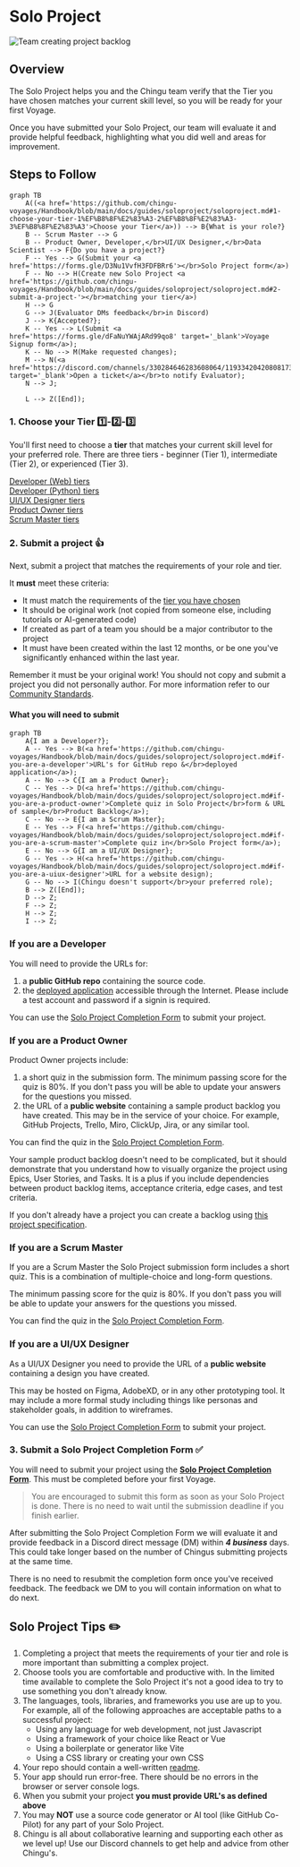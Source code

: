 # Solo Project

![Team creating project backlog](./assets/SoloProject_coder.jpeg)

## Overview

The Solo Project helps you and the Chingu team verify that the Tier you have
chosen matches your current skill level, so you will be ready for your first
Voyage.

Once you have submitted your Solo Project, our team will evaluate it and provide
helpful feedback, highlighting what you did well and areas for improvement.

## Steps to Follow

```mermaid
graph TB
    A((<a href='https://github.com/chingu-voyages/Handbook/blob/main/docs/guides/soloproject/soloproject.md#1-choose-your-tier-1%EF%B8%8F%E2%83%A3-2%EF%B8%8F%E2%83%A3-3%EF%B8%8F%E2%83%A3'>Choose your Tier</a>)) --> B{What is your role?}
    B -- Scrum Master --> G
    B -- Product Owner, Developer,</br>UI/UX Designer,</br>Data Scientist --> F{Do you have a project?}
    F -- Yes --> G(Submit your <a href='https://forms.gle/D3Nu1VvfH3FDFBRr6'></br>Solo Project form</a>)
    F -- No --> H(Create new Solo Project <a href='https://github.com/chingu-voyages/Handbook/blob/main/docs/guides/soloproject/soloproject.md#2-submit-a-project-'></br>matching your tier</a>)
    H --> G
    G --> J(Evaluator DMs feedback</br>in Discord)
    J --> K{Accepted?};
    K -- Yes --> L(Submit <a href='https://forms.gle/dFaNuYWAjARd99qo8' target='_blank'>Voyage Signup form</a>);
    K -- No --> M(Make requested changes);
    M --> N(<a href='https://discord.com/channels/330284646283608064/1193342042080817323' target='_blank'>Open a ticket</a></br>to notify Evaluator);
    N --> J;

    L --> Z([End]);
```

### 1. Choose your Tier 1️⃣-2️⃣-3️⃣

You'll first need to choose a **tier** that matches your current skill level
for your preferred role. There are three tiers - beginner (Tier 1),
intermediate (Tier 2), or experienced (Tier 3).

[Developer (Web) tiers](./topics/tier_developer.md)</br>
[Developer (Python) tiers](./topics/tier_developer_python.md)</br>
[UI/UX Designer tiers](./topics/tier_uiuxdesigner.md)</br>
[Product Owner tiers](./topics/tier_productowner.md)</br>
[Scrum Master tiers](./topics/tier_scrummaster.md)</br>

### 2. Submit a project 👍

Next, submit a project that matches the requirements of your role and tier.

It **must** meet these criteria:

- It must match the requirements of the
[tier you have chosen](#1-choose-your-tier-1%EF%B8%8F⃣-2%EF%B8%8F⃣-3%EF%B8%8F⃣)
- It should be original work (not copied from someone else, including tutorials
or AI-generated code)
- If created as part of a team you should be a major contributor to the project
- It must have been created within the last 12 months, or be one you've
significantly enhanced within the last year.

Remember it must be your original work! You should not copy and submit a
project you did not personally author. For more information refer to our
[Community Standards](../../gettingstarted/communitystds.md).

#### What you will need to submit

```mermaid
graph TB
    A{I am a Developer?};
    A -- Yes --> B(<a href='https://github.com/chingu-voyages/Handbook/blob/main/docs/guides/soloproject/soloproject.md#if-you-are-a-developer'>URL's for GitHub repo &</br>deployed application</a>);
    A -- No --> C{I am a Product Owner};
    C -- Yes --> D(<a href='https://github.com/chingu-voyages/Handbook/blob/main/docs/guides/soloproject/soloproject.md#if-you-are-a-product-owner'>Complete quiz in Solo Project</br>form & URL of sample</br>Product Backlog</a>);
    C -- No --> E{I am a Scrum Master};
    E -- Yes --> F(<a href='https://github.com/chingu-voyages/Handbook/blob/main/docs/guides/soloproject/soloproject.md#if-you-are-a-scrum-master'>Complete quiz in</br>Solo Project form</a>);
    E -- No --> G{I am a UI/UX Designer};
    G -- Yes --> H(<a href='https://github.com/chingu-voyages/Handbook/blob/main/docs/guides/soloproject/soloproject.md#if-you-are-a-uiux-designer'>URL for a website design);
    G -- No --> I(Chingu doesn't support</br>your preferred role);
    B --> Z([End]);
    D --> Z;
    F --> Z;
    H --> Z;
    I --> Z;
```

### If you are a Developer

You will need to provide the URLs for:

1. a **public GitHub repo** containing the source code.
2. the [deployed application](../../resources/techresources/techstack.md#deployment-options)
accessible through the Internet. Please include a test account and password if
a signin is required.

You can use the [Solo Project Completion Form](https://forms.gle/VCpN1K6j341Vz1dq6)
to submit your project.

### If you are a Product Owner

Product Owner projects include:

1. a short quiz in the submission form. The minimum passing score for the quiz
is 80%. If you don't pass you will be able to update your answers
for the questions you missed.
2. the URL of a **public website** containing a sample product backlog you have
created. This may be in the service of your choice. For example, GitHub
Projects, Trello, Miro, ClickUp, Jira, or any similar tool.

You can find the quiz in the [Solo Project Completion Form](https://forms.gle/VCpN1K6j341Vz1dq6).

Your sample product backlog doesn't need to be complicated, but it should
demonstrate that you understand how to visually organize the project using
Epics, User Stories, and Tasks. It is a plus if you include dependencies between
product backlog items, acceptance criteria, edge cases, and test criteria.

If you don't already have a project you can create a backlog using
[this project specification](https://github.com/chingu-voyages/soloproject-tier3-chingu-trivia-po).

### If you are a Scrum Master

If you are a Scrum Master the Solo Project submission form includes
a short quiz. This is a combination of multiple-choice and long-form
questions.

The minimum passing score for the quiz is 80%. If you don't pass you will be
able to update your answers for the questions you missed.

You can find the quiz in the [Solo Project Completion Form](https://forms.gle/VCpN1K6j341Vz1dq6).

### If you are a UI/UX Designer

As a UI/UX Designer you need to provide the URL of a **public website**
containing a design you have created.

This may be hosted on Figma, AdobeXD, or in any other prototyping tool. It may
include a more formal study including things like personas and stakeholder
goals, in addition to wireframes.

You can use the [Solo Project Completion Form](https://forms.gle/VCpN1K6j341Vz1dq6)
to submit your project.

### 3. Submit a Solo Project Completion Form ✅

You will need to submit your project using the
**[Solo Project Completion Form](https://forms.gle/bwPYEaco5a3KhMqU6)**. This
must be completed before your first Voyage.

> You are encouraged to submit this form as soon as your Solo Project is done.
There is no need to wait until the submission deadline if you finish earlier.
>

After submitting the Solo Project Completion Form we will evaluate it and
provide feedback in a Discord direct message (DM) within
***4 business*** days. This could take longer based on the number of
Chingus submitting projects at the same time.

There is no need to resubmit the completion form once you've received
feedback. The feedback we DM to you will contain information on what to do next.

## Solo Project Tips ✏️

1. Completing a project that meets the requirements of your tier and role is
more important than submitting a complex project.
2. Choose tools you are comfortable and productive with. In the limited time
available to complete the Solo Project it's not a good idea to try to use
something you don't already know.
3. The languages, tools, libraries, and frameworks you use are up to you. For
example, all of the following approaches are acceptable paths to a successful
project:
    - Using any language for web development, not just Javascript
    - Using a framework of your choice like React or Vue
    - Using a boilerplate or generator like Vite
    - Using a CSS library or creating your own CSS
4. Your repo should contain a well-written [readme](https://medium.com/chingu/keys-to-a-well-written-readme-55c53d34fe6d).
5. Your app should run error-free. There should be no errors in
the browser or server console logs.
6. When you submit your project **you must provide URL's as defined above**
7. You may **NOT** use a source code generator or AI tool (like GitHub Co-Pilot)
for any part of your Solo Project.
8. Chingu is all about collaborative learning and supporting each other as
we level up! Use our Discord channels to get help and advice from other Chingu's.
